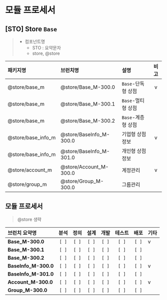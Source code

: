 # 모듈 프로세서 

## [STO] Store `Base`
> - 컴포넌트명 
>   - STO : 요약문자
>   - store, @store

| 패키지명             | 브런치명                  | 설명              | 비고 |
|:-------------------|:------------------------|:-----------------|:---:|
| @store/base_m      | @store/Base_M-300.0     | `Base`-단독형 상점 | v |
| @store/base_m      | @store/Base_M-300.1     | `Base`-멀티형 상점 |   |
| @store/base_m      | @store/Base_M-300.2     | `Base`-계층형 상점 |   |
| @store/base_info_m | @store/BaseInfo_M-300.0 | 기업형 상점 정보    | v |
| @store/base_info_m | @store/BaseInfo_M-301.0 | 개인형 상점 정보    |   |
| @store/account_m   | @store/Account_M-300.0  | 계정관리          | v |
| @store/group_m     | @store/Group_M-300.0    | 그룹관리          |   |

## 모듈 프로세서
> @store 생략
> 
| 브런치 요약명           | 분석 | 정의 | 설계 | 개발 | 테스트 | 배포 | 기타        |
|:---------------------|:---:|:---:|:---:|:---:|:----:|:---:|:----------|
| **Base_M-300.0**     |`[ ]`|`[ ]`|`[ ]`|`[ ]`|`[ ]` |`[ ]`| v         |
| **Base_M-300.1**     |`[ ]`|`[ ]`|`[ ]`|`[ ]`|`[ ]` |`[ ]`|           |
| **Base_M-300.2**     |`[ ]`|`[ ]`|`[ ]`|`[ ]`|`[ ]` |`[ ]`|           |
| **BaseInfo_M-300.0** |`[ ]`|`[ ]`|`[ ]`|`[ ]`|`[ ]` |`[ ]`| v         |
| **BaseInfo_M-301.0** |`[ ]`|`[ ]`|`[ ]`|`[ ]`|`[ ]` |`[ ]`|           |
| **Account_M-300.0**  |`[ ]`|`[ ]`|`[ ]`|`[ ]`|`[ ]` |`[ ]`| v         |
| **Group_M-300.0**    |`[ ]`|`[ ]`|`[ ]`|`[ ]`|`[ ]` |`[ ]`|           |
